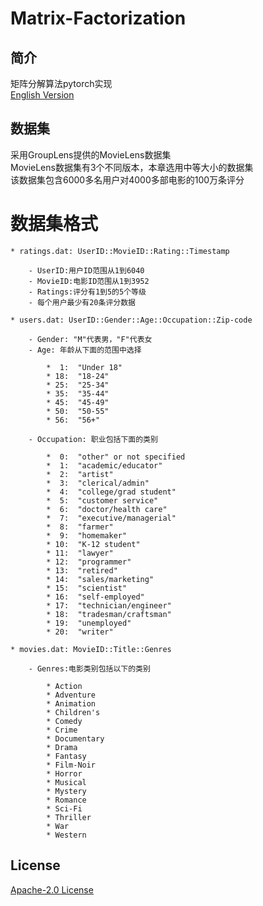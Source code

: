 # Matrix-Factorization

## 简介  
  矩阵分解算法pytorch实现  
  [English Version](README.en.md)
      
## 数据集
  采用GroupLens提供的MovieLens数据集  
  MovieLens数据集有3个不同版本，本章选用中等大小的数据集  
  该数据集包含6000多名用户对4000多部电影的100万条评分
  
# 数据集格式  
	* ratings.dat: UserID::MovieID::Rating::Timestamp  
	
		- UserID:用户ID范围从1到6040  
		- MovieID:电影ID范围从1到3952  
		- Ratings:评分有1到5的5个等级
		- 每个用户最少有20条评分数据

	* users.dat: UserID::Gender::Age::Occupation::Zip-code
	
		- Gender: "M"代表男，"F"代表女  
		- Age: 年龄从下面的范围中选择
		
			*  1:  "Under 18"
			* 18:  "18-24"
			* 25:  "25-34"
			* 35:  "35-44"
			* 45:  "45-49"
			* 50:  "50-55"
			* 56:  "56+"
			
		- Occupation: 职业包括下面的类别
		
			*  0:  "other" or not specified
			*  1:  "academic/educator"
			*  2:  "artist"
			*  3:  "clerical/admin"
			*  4:  "college/grad student"
			*  5:  "customer service"
			*  6:  "doctor/health care"
			*  7:  "executive/managerial"
			*  8:  "farmer"
			*  9:  "homemaker"
			* 10:  "K-12 student"
			* 11:  "lawyer"
			* 12:  "programmer"
			* 13:  "retired"
			* 14:  "sales/marketing"
			* 15:  "scientist"
			* 16:  "self-employed"
			* 17:  "technician/engineer"
			* 18:  "tradesman/craftsman"
			* 19:  "unemployed"
			* 20:  "writer"
	
	* movies.dat: MovieID::Title::Genres  
	
		- Genres:电影类别包括以下的类别  
		
			* Action
			* Adventure
			* Animation
			* Children's
			* Comedy
			* Crime
			* Documentary
			* Drama
			* Fantasy
			* Film-Noir
			* Horror
			* Musical
			* Mystery
			* Romance
			* Sci-Fi
			* Thriller
			* War
			* Western
  
## License
  [Apache-2.0 License](LICENSE)

